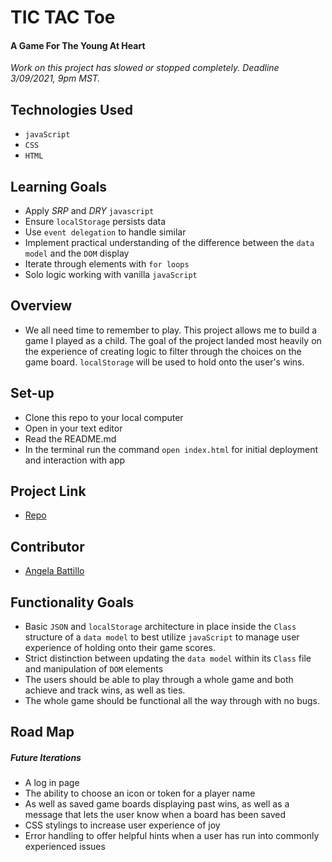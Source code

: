 # TIC TAC Toe


#### A Game For The Young At Heart

*Work on this project has slowed or stopped completely. Deadline 3/09/2021, 9pm MST.*

## Technologies Used

* `javaScript`
* `CSS`
* `HTML`

## Learning Goals

* Apply *SRP* and *DRY* `javascript`
* Ensure `localStorage` persists data
* Use `event delegation` to handle similar
* Implement practical understanding of the difference between the `data model` and the `DOM` display
* Iterate through elements with `for loops`
* Solo logic working with vanilla `javaScript`

## Overview

* We all need time to remember to play.  This project allows me to build a game I played as a child. The goal of the project landed most heavily on the experience of creating logic to filter through the choices on the game board.  `localStorage` will be used to hold onto the user's wins.

## Set-up

* Clone this repo to your local computer
* Open in your text editor
* Read the README.md
* In the terminal run the command `open index.html` for initial deployment and interaction with app

## Project Link

* [Repo](https://github.com/battan40/tic-tac-toe)

## Contributor

* [Angela Battillo](https://github.com/battan40)

## Functionality Goals

* Basic `JSON` and `localStorage` architecture in place inside the `Class` structure of a `data model` to best utilize `javaScript` to manage user experience of holding onto their game scores.
* Strict distinction between updating the `data model` within its `Class` file and manipulation of `DOM` elements
* The users should be able to play through a whole game and both achieve and track wins, as well as ties.
* The whole game should be functional all the way through with no bugs.

## Road Map

##### Future Iterations

* A log in page
* The ability to choose an icon or token for a player name
* As well as saved game boards displaying past wins, as well as a message that lets the user know when a board has been saved
* CSS stylings to increase user experience of joy
* Error handling to offer helpful hints when a user has run into commonly experienced issues
